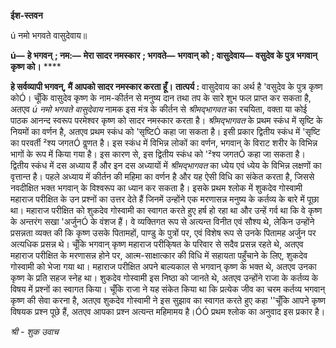 **ईश-स्तवन** 

ú नमो भगवते वासुदेवाय॥ 

**ú—** **हे भगवन्** **; नम:—** **मेरा सादर नमस्कार** **; भगवते—** **भगवान् को** **; वासुदेवाय—** **वसुदेव के पुत्र भगवान् कृष्ण को।** **** 

**हे सर्वव्यापी भगवन्, मैं आपको सादर नमस्कार करता हूँ।** **तात्पर्य :** वासुदेवाय का अर्थ है 'वसुदेव के पुत्र कृष्ण कोÓ। चूँकि वासुदेव कृष्ण के नाम-कीर्तन से मनुष्य दान तथा तप के सारे शुभ फल प्राप्त कर सकता है, अतएव *ú नमो भगवते वासुदेवाय*  नामक इस मंत्र के कीर्तन से *श्रीमद्भागवत* का रचयिता, वक्ता या कोई पाठक आनन्द स्वरूप परमेश्वर कृष्ण को सादर नमस्कार करता है। *श्रीमद्भागवत* के प्रथम स्कंध में सृष्टि के नियमों का वर्णन है, अतएव प्रथम स्कंध को 'सृष्टिÓ कहा जा सकता है। इसी प्रकार द्वितीय स्कंध में 'सृष्टि का परवर्ती ²श्य जगतÓ वॢणत है। इस स्कंध में विभिन्न लोकों का वर्णन, भगवान् के विराट शरीर के विभिन्न भागों के रूप में किया गया है। इस कारण से, इस द्वितीय स्कंध को '²श्य जगतÓ कहा जा सकता है। द्वितीय स्कंध में दस अध्याय हैं और इन दस अध्यायों में *श्रीमद्भागवत* का ध्येय एवं ध्येय के विभिन्न लक्षणों का वृत्तान्त है। पहले अध्याय में कीर्तन की महिमा का वर्णन है और यह ऐसी विधि का संकेत करता है, जिससे नवदीक्षित भक्त भगवान् के विश्वरूप का ध्यान कर सकता है। इसके प्रथम श्लोक में शुकदेव गोस्वामी महाराज परीक्षित के उन प्रश्नों का उत्तर देते हैं जिनमें उन्होंने एक मरणासन्न मनुष्य के कर्तव्य के बारे में पूछा था। महाराज परीक्षित को शुकदेव गोस्वामी का स्वागत करते हुए हर्ष हो रहा था और उन्हें गर्व था कि वे कृष्ण के अन्तरंग सखा 'अर्जुनÓ के वंशज हैं। वे व्यक्तिगत रूप से अत्यन्त विनीत एवं सौश्य थे, लेकिन उन्होंने प्रसन्नता व्यक्त की कि कृष्ण उसके पितामहों, पाण्डु के पुत्रों पर, एवं विशेष रूप से उनके पितामह अर्जुन पर अत्यधिक प्रसन्न थे। चूँकि भगवान् कृष्ण महाराज परीकि्षत के परिवार से सदैव प्रसन्न रहते थे, अतएव महाराज परीक्षित के मरणासन्न होने पर, आत्म-साक्षात्कार की विधि में सहायता पहुँचाने के लिए, शुकदेव गोस्वामी को भेजा गया था। महाराज परीक्षित अपने बाल्यकाल से भगवान् कृष्ण के भक्त थे, अतएव उनका कृष्ण के प्रति सहज स्नेह था। शुकदेव गोस्वामी इस निष्ठा को जानते थे, अतएव उन्होंने राजा के कर्तव्य के विषय में प्रश्नों का स्वागत किया। चूँकि राजा ने यह संकेत किया था कि प्रत्येक जीव का चरम कर्तव्य भगवान् कृष्ण की सेवा करना है, अतएव शुकदेव गोस्वामी ने इस सुझाव का स्वागत करते हुए कहा ''चूँकि आपने कृष्ण विषयक प्रश्न पूछे हैं, अतएव आपका प्रश्न अत्यन्त महिमामय है।ÓÓ प्रथम श्लोक का अनुवाद इस प्रकार है।  

*श्री* *-* *शुक उवाच* 